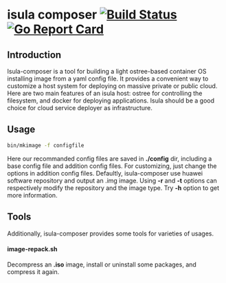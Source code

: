 # isula composer [![Build Status](https://travis-ci.org/isula/isula-composer.svg?branch=master)](https://travis-ci.org/isula/isula-composer) [![Go Report Card](https://goreportcard.com/badge/github.com/isula/isula-composer)](https://goreportcard.com/report/github.com/isula/isula-composer)


## Introduction
  Isula-composer is a tool for building a light ostree-based container OS installing image from a yaml config file. It provides a convenient way to customize a host system for deploying on massive private or public cloud. Here are two main features of an isula host: ostree for controlling the filesystem, and docker for deploying applications. Isula should be a good choice for cloud service deployer as infrastructure.

## Usage
```bash
bin/mkimage -f configfile
```
  Here our recommanded config files are saved in **./config** dir, including a base config file and addition config files. For customizing, just change the options in addition config files. Defaultly, isula-composer use huawei software repository and output an .img image. Using **-r** and **-t** options can respectively modify the repository and the image type. Try **-h** option to get more information.


## Tools
  Additionally, isula-composer provides some tools for varieties of usages. 
#### image-repack.sh
  Decompress an **.iso** image, install or uninstall some packages, and compress it again.

